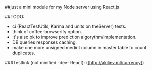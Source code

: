 ##just a mini module for my Node server using React.js

##TODO:
* ci (ReactTestUtils, Karma and units on theServer) tests.
* think of coffee-browserify option.
* It's also ok to improve prediction algorythm/implementation.
* DB queries responses caching.
* make one more unsigned medint column in master table to count duplicates. 

###Testlink (not minified -dev- React): ([http://akiliev.ml/currency])
